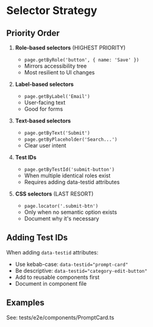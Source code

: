 # Selector Strategy

## Priority Order

1. **Role-based selectors** (HIGHEST PRIORITY)
   - `page.getByRole('button', { name: 'Save' })`
   - Mirrors accessibility tree
   - Most resilient to UI changes

2. **Label-based selectors**
   - `page.getByLabel('Email')`
   - User-facing text
   - Good for forms

3. **Text-based selectors**
   - `page.getByText('Submit')`
   - `page.getByPlaceholder('Search...')`
   - Clear user intent

4. **Test IDs**
   - `page.getByTestId('submit-button')`
   - When multiple identical roles exist
   - Requires adding data-testid attributes

5. **CSS selectors** (LAST RESORT)
   - `page.locator('.submit-btn')`
   - Only when no semantic option exists
   - Document why it's necessary

## Adding Test IDs

When adding `data-testid` attributes:
- Use kebab-case: `data-testid="prompt-card"`
- Be descriptive: `data-testid="category-edit-button"`
- Add to reusable components first
- Document in component file

## Examples

See: tests/e2e/components/PromptCard.ts
